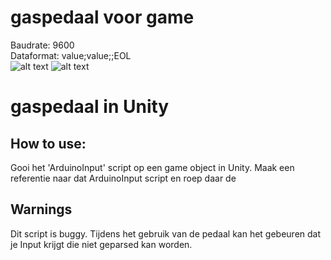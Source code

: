 # gaspedaal voor game
Baudrate: 9600  
Dataformat: value;value;;EOL  
![alt text](images/screen.jpg "Demo")
![alt text](images/setup.jpg "Setup")

# gaspedaal in Unity
## How to use:
Gooi het 'ArduinoInput' script op een game object in Unity.
Maak een referentie naar dat ArduinoInput script en roep daar de

## Warnings
Dit script is buggy. Tijdens het gebruik van de pedaal kan het gebeuren dat je Input krijgt die niet geparsed kan worden.

